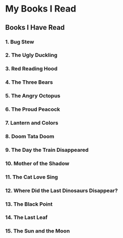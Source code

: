# My Books I Read

## Books I Have Read

### 1. Bug Stew
### 2. The Ugly Duckling
### 3. Red Reading Hood
### 4. The Three Bears
### 5. The Angry Octopus
### 6. The Proud Peacock
### 7. Lantern and Colors
### 8. Doom Tata Doom
### 9. The Day the Train Disappeared
### 10. Mother of the Shadow
### 11. The Cat Love Sing
### 12. Where Did the Last Dinosaurs Disappear?
### 13. The Black Point
### 14. The Last Leaf
### 15. The Sun and the Moon
